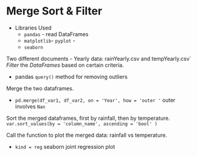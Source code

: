 # Merge Sort & Filter
* Libraries Used
  * `pandas` - read DataFrames 
  * `matplotlib`- `pyplot` - 
  * `seaborn`
  
Two different documents - Yearly data: rainYearly.csv and tempYearly.csv`
_Filter_ the _DataFrames_ based on certain criteria.
* pandas `query()` method for removing outliers 

Merge the two dataframes.
* `pd.merge(df_var1, df_var2, on = 'Year', how = 'outer '` outer involves `Nan`
  
Sort the merged dataframes, first by rainfall, then by temperature.
`var.sort_values(by = 'column_name', ascending = 'bool' )`

Call the function to plot the merged data: rainfall vs temperature.
* `kind = reg` seaborn joint regression plot
